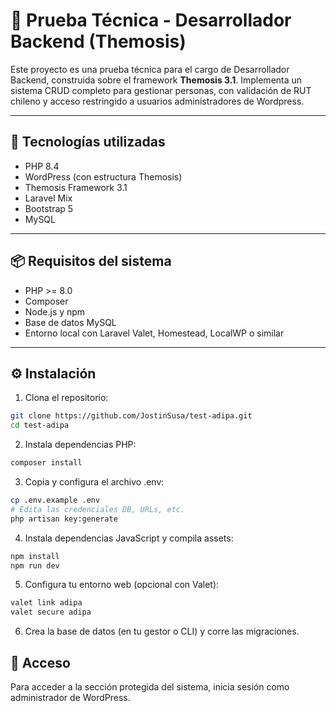 # 🧪 Prueba Técnica - Desarrollador Backend (Themosis)

Este proyecto es una prueba técnica para el cargo de Desarrollador Backend, construida sobre el framework **Themosis 3.1**. Implementa un sistema CRUD completo para gestionar personas, con validación de RUT chileno y acceso restringido a usuarios administradores de Wordpress.

---

## 🧰 Tecnologías utilizadas

- PHP 8.4
- WordPress (con estructura Themosis)
- Themosis Framework 3.1
- Laravel Mix
- Bootstrap 5
- MySQL

---

## 📦 Requisitos del sistema

- PHP >= 8.0
- Composer
- Node.js y npm
- Base de datos MySQL
- Entorno local con Laravel Valet, Homestead, LocalWP o similar

---

## ⚙️ Instalación

1. Clona el repositorio:

```bash
git clone https://github.com/JostinSusa/test-adipa.git
cd test-adipa
```
2. Instala dependencias PHP:

```bash
composer install
```

3. Copia y configura el archivo .env:

```bash
cp .env.example .env
# Edita las credenciales DB, URLs, etc.
php artisan key:generate
```

4. Instala dependencias JavaScript y compila assets:

```bash
npm install
npm run dev
```

5. Configura tu entorno web (opcional con Valet): 

```bash
valet link adipa
valet secure adipa
```

6. Crea la base de datos (en tu gestor o CLI) y corre las migraciones.

## 🚀 Acceso

Para acceder a la sección protegida del sistema, inicia sesión como administrador de WordPress.


